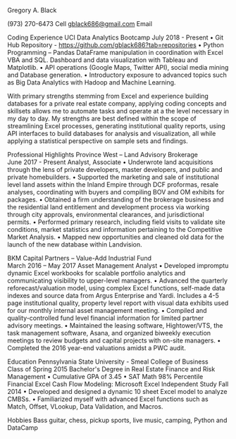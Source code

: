 Gregory A. Black
 

(973) 270-6473 Cell
gblack686@gmail.com Email
 


Coding Experience
UCI Data Analytics Bootcamp 	July 2018 - Present
•	Git Hub Repository - https://github.com/gblack686?tab=repositories
•	Python Programming – Pandas DataFrame manipulation in coordination with Excel VBA and SQL. Dashboard and data visualization with Tableau and Matplotlib.
•	API operations (Google Maps, Twitter API), social media mining and Database generation.
•	Introductory exposure to advanced topics such as Big Data Analytics with Hadoop and Machine Learning. 
 
With primary strengths stemming from Excel and experience building databases for a private real estate company, applying coding concepts and skillsets allows me to automate tasks and operate at a the level necessary in my day to day. My strengths are best defined within the scope of streamlining Excel processes, generating institutional quality reports, using API interfaces to build databases for analysis and visualization, all while applying a statistical perspective on sample sets and findings. 

Professional Highlights
Province West – Land Advisory Brokerage                                                                                             
June 2017 - Present
	Analyst, Associate
•	Underwrote land acquisitions through the lens of private developers, master developers, and public and private homebuilders.
•	Supported the marketing and sale of institutional level land assets within the Inland Empire through DCF proformas, resale analyses, coordinating with buyers and compiling BOV and OM exhibits for packages. 
•	Obtained a firm understanding of the brokerage business and the residential land entitlement and development process via working through city approvals, environmental clearances, and jurisdictional permits. 
•	Performed primary research, including field visits to validate site conditions, market statistics and information pertaining to the Competitive Market Analysis. 
•	Mapped new opportunities and cleaned old data for the launch of the new database within Landvision. 

BKM Capital Partners – Value-Add Industrial Fund                                                                     
March 2016 – May 2017 
  Asset Management Analyst
•	Developed impromptu dynamic Excel workbooks for scalable portfolio analytics and communicating visibility to upper-level managers.
•	Advanced the quarterly reforecast/valuation model, using complex Excel functions, self-made data indexes and source data from Argus Enterprise and Yardi. Includes a 4-5 page institutional quality, property level report with visual data exhibits used for our monthly internal asset management meeting.
•	Compiled and quality-controlled fund level financial information for limited partner advisory meetings.
•	Maintained the leasing software, Hightower/VTS, the task management software, Asana, and organized biweekly execution meetings to review budgets and capital projects with on-site managers.
•	Completed the 2016 year-end valuations amidst a PWC audit.


Education
Pennsylvania State University - Smeal College of Business                                                                     
Class of Spring 2015
  Bachelor's Degree in Real Estate Finance and Risk Management
•	Cumulative GPA of 3.45
•	SAT Math 98% Percentile
Financial Excel Cash Flow Modeling: Microsoft Excel Independent Study	Fall 2014
•	Developed and designed a dynamic 10 sheet Excel model to analyze CMBSs.
•	Familiarized myself with advanced Excel functions such as Match, Offset, VLookup, Data Validation, and Macros.


Hobbies
Bass guitar, chess, pickup sports, live music, camping, Python and DataCamp 
